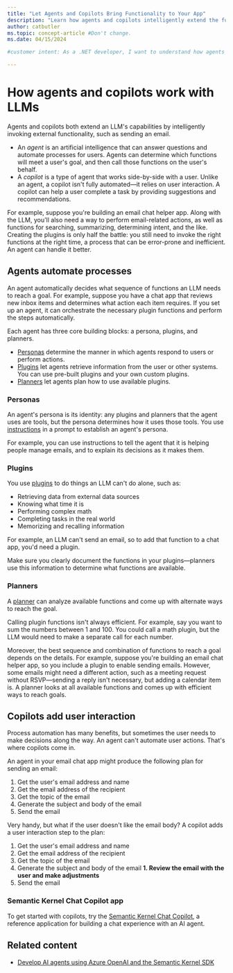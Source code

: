 ```yaml
---
title: "Let Agents and Copilots Bring Functionality to Your App"
description: "Learn how agents and copilots intelligently extend the functionality of LLMs to efficiently meet user goals in .NET."
author: catbutler
ms.topic: concept-article #Don't change.
ms.date: 04/15/2024

#customer intent: As a .NET developer, I want to understand how agents and copilots extend the functionality of AI apps, so that my apps can handle any type of content and meet more user goals.

---
```


# How agents and copilots work with LLMs

Agents and copilots both extend an LLM's capabilities by intelligently invoking external functionality, such as sending an email.

- An *agent* is an artificial intelligence that can answer questions and automate processes for users. Agents can determine which functions will meet a user's goal, and then call those functions on the user's behalf.
- A *copilot* is a type of agent that works side-by-side with a user. Unlike an agent, a copilot isn't fully automated&mdash;it relies on user interaction. A copilot can help a user complete a task by providing suggestions and recommendations.

For example, suppose you're building an email chat helper app. Along with the LLM, you'll also need a way to perform email-related actions, as well as functions for searching, summarizing, determining intent, and the like. Creating the plugins is only half the battle: you still need to invoke the right functions at the right time, a process that can be error-prone and inefficient. An agent can handle it better.

## Agents automate processes

An agent automatically decides what sequence of functions an LLM needs to reach a goal. For example, suppose you have a chat app that reviews new inbox items and determines what action each item requires. If you set up an agent, it can orchestrate the necessary plugin functions and perform the steps automatically.

Each agent has three core building blocks: a persona, plugins, and planners.

- [Personas](#personas) determine the manner in which agents respond to users or perform actions.
- [Plugins](#plugins) let agents retrieve information from the user or other systems. You can use pre-built plugins and your own custom plugins.
- [Planners](/semantic-kernel/agents/planners/?tabs=Csharp) let agents plan how to use available plugins.

### Personas

An agent's persona is its identity: any plugins and planners that the agent uses are tools, but the persona determines how it uses those tools. You use [instructions](prompt-engineering-dotnet.md#use-instructions-to-tell-the-model-what-to-do) in a prompt to establish an agent's persona.

For example, you can use instructions to tell the agent that it is helping people manage emails, and to explain its decisions as it makes them.

### Plugins

You use [plugins](/semantic-kernel/agents/plugins/?tabs=Csharp) to do things an LLM can't do alone, such as:

- Retrieving data from external data sources
- Knowing what time it is
- Performing complex math
- Completing tasks in the real world
- Memorizing and recalling information

For example, an LLM can't send an email, so to add that function to a chat app, you'd need a plugin.

Make sure you clearly document the functions in your plugins&mdash;planners use this information to determine what functions are available.

### Planners

A [planner](/semantic-kernel/agents/planners/?tabs=Csharp) can analyze available functions and come up with alternate ways to reach the goal.

Calling plugin functions isn't always efficient. For example, say you want to sum the numbers between 1 and 100. You could call a math plugin, but the LLM would need to make a separate call for each number.

Moreover, the best sequence and combination of functions to reach a goal depends on the details. For example, suppose you're building an email chat helper app, so you include a plugin to enable sending emails. However, some emails might need a different action, such as a meeting request without RSVP&mdash;sending a reply isn't necessary, but adding a calendar item is. A planner looks at all available functions and comes up with efficient ways to reach goals.

## Copilots add user interaction

Process automation has many benefits, but sometimes the user needs to make decisions along the way. An agent can't automate user actions. That's where copilots come in.

An agent in your email chat app might produce the following plan for sending an email:

1. Get the user's email address and name
1. Get the email address of the recipient
1. Get the topic of the email
1. Generate the subject and body of the email
1. Send the email

Very handy, but what if the user doesn't like the email body? A copilot adds a user interaction step to the plan:

1. Get the user's email address and name
1. Get the email address of the recipient
1. Get the topic of the email
1. Generate the subject and body of the email
**1. Review the email with the user and make adjustments**
1. Send the email

### Semantic Kernel Chat Copilot app

To get started with copilots, try the [Semantic Kernel Chat Copilot](/semantic-kernel/chat-copilot/), a reference application for building a chat experience with an AI agent.

## Related content

- [Develop AI agents using Azure OpenAI and the Semantic Kernel SDK](/training/paths/develop-ai-agents-azure-open-ai-semantic-kernel-sdk/)
